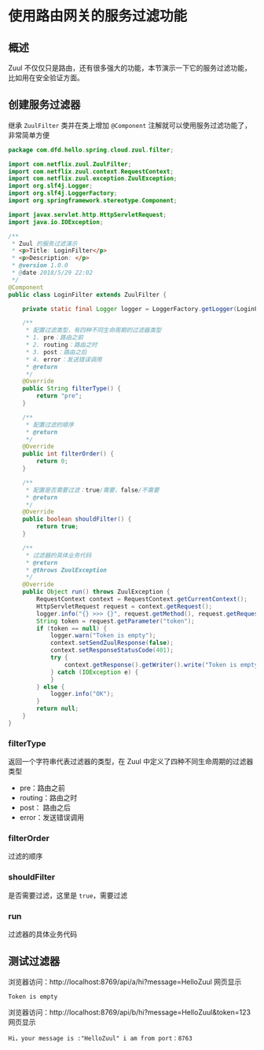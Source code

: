 # 使用路由网关的服务过滤功能

## 概述

Zuul 不仅仅只是路由，还有很多强大的功能，本节演示一下它的服务过滤功能，比如用在安全验证方面。

## 创建服务过滤器

继承 `ZuulFilter` 类并在类上增加 `@Component` 注解就可以使用服务过滤功能了，非常简单方便

```java
package com.dfd.hello.spring.cloud.zuul.filter;

import com.netflix.zuul.ZuulFilter;
import com.netflix.zuul.context.RequestContext;
import com.netflix.zuul.exception.ZuulException;
import org.slf4j.Logger;
import org.slf4j.LoggerFactory;
import org.springframework.stereotype.Component;

import javax.servlet.http.HttpServletRequest;
import java.io.IOException;

/**
 * Zuul 的服务过滤演示
 * <p>Title: LoginFilter</p>
 * <p>Description: </p>
 * @version 1.0.0
 * @date 2018/5/29 22:02
 */
@Component
public class LoginFilter extends ZuulFilter {

    private static final Logger logger = LoggerFactory.getLogger(LoginFilter.class);

    /**
     * 配置过滤类型，有四种不同生命周期的过滤器类型
     * 1. pre：路由之前
     * 2. routing：路由之时
     * 3. post：路由之后
     * 4. error：发送错误调用
     * @return
     */
    @Override
    public String filterType() {
        return "pre";
    }

    /**
     * 配置过滤的顺序
     * @return
     */
    @Override
    public int filterOrder() {
        return 0;
    }

    /**
     * 配置是否需要过滤：true/需要，false/不需要
     * @return
     */
    @Override
    public boolean shouldFilter() {
        return true;
    }

    /**
     * 过滤器的具体业务代码
     * @return
     * @throws ZuulException
     */
    @Override
    public Object run() throws ZuulException {
        RequestContext context = RequestContext.getCurrentContext();
        HttpServletRequest request = context.getRequest();
        logger.info("{} >>> {}", request.getMethod(), request.getRequestURL().toString());
        String token = request.getParameter("token");
        if (token == null) {
            logger.warn("Token is empty");
            context.setSendZuulResponse(false);
            context.setResponseStatusCode(401);
            try {
                context.getResponse().getWriter().write("Token is empty");
            } catch (IOException e) {
            }
        } else {
            logger.info("OK");
        }
        return null;
    }
}
```

### filterType

返回一个字符串代表过滤器的类型，在 Zuul 中定义了四种不同生命周期的过滤器类型

- pre：路由之前
- routing：路由之时
- post： 路由之后
- error：发送错误调用

### filterOrder

过滤的顺序

### shouldFilter

是否需要过滤，这里是 `true`，需要过滤

### run

过滤器的具体业务代码

## 测试过滤器

浏览器访问：http://localhost:8769/api/a/hi?message=HelloZuul 网页显示

```
Token is empty
```

浏览器访问：http://localhost:8769/api/b/hi?message=HelloZuul&token=123 网页显示

```
Hi，your message is :"HelloZuul" i am from port：8763
```